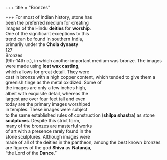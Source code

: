 +++
title = "Bronzes"

+++
For most of Indian history, stone has  
been the preferred medium for creating  
images of the Hindu **deities** for **worship**.  
One of the significant exceptions to this  
trend can be found in southern India,  
primarily under the **Chola dynasty**  
127  
Bronzes  
(9th–14th c.), in which another important medium was bronze. The images  
were made using **lost wax casting**,  
which allows for great detail. They were  
cast in bronze with a high copper content, which tended to give them a greenish tinge as the metal oxidized. Some of  
the images are only a few inches high,  
albeit with exquisite detail, whereas the  
largest are over four feet tall and even  
today are the primary images worshiped  
in temples. These images were subject  
to the same established rules of construction (**shilpa shastra**) as stone  
**sculptures**. Despite this strict form,  
many of the bronzes are masterful works  
of art with a presence rarely found in the  
stone sculptures. Although images were  
made of all of the deities in the pantheon, among the best known bronzes  
are figures of the god **Shiva** as **Nataraja**,  
“the Lord of the **Dance**.”